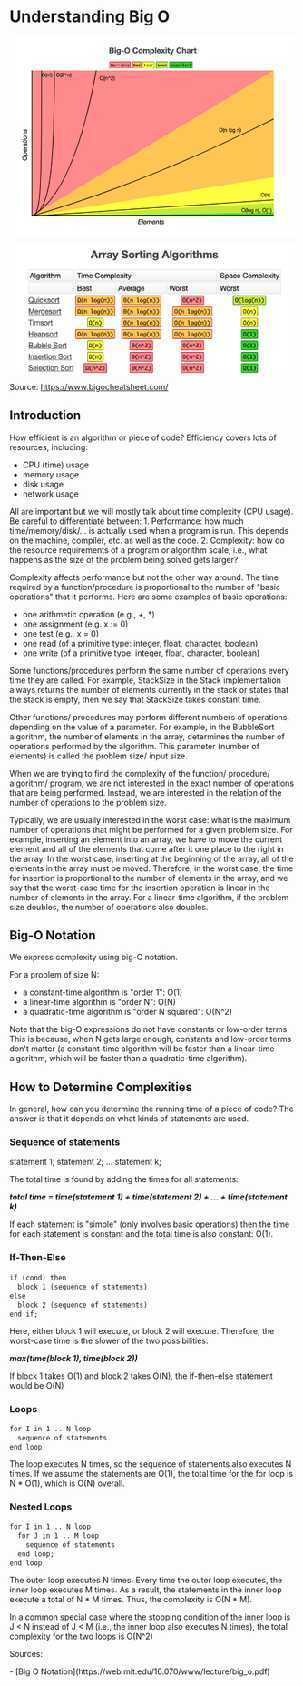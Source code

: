 # Understanding Big O

<p align="center">
<img src="https://github.com/shakespete/algorithms/blob/dev/img/big_o.png" align="center" >
</p>
<p align="center">
<img src="https://github.com/shakespete/algorithms/blob/dev/img/algo_complexity.png" width="800px" height="auto" align="center" >
</p>

Source: https://www.bigocheatsheet.com/
<br />

## Introduction
How efficient is an algorithm or piece of code? Efficiency covers lots of resources,
including:

- CPU (time) usage
- memory usage
- disk usage
- network usage

<p>
All are important but we will mostly talk about time complexity (CPU usage).
Be careful to differentiate between:
1. Performance: how much time/memory/disk/... is actually used when a program is
run. This depends on the machine, compiler, etc. as well as the code.
2. Complexity: how do the resource requirements of a program or algorithm scale,
i.e., what happens as the size of the problem being solved gets larger?
</p>

<p>
Complexity affects performance but not the other way around.
The time required by a function/procedure is proportional to the number of "basic
operations" that it performs. Here are some examples of basic operations:
</p>

- one arithmetic operation (e.g., +, *)
- one assignment (e.g. x := 0)
- one test (e.g., x = 0)
- one read (of a primitive type: integer, float, character, boolean)
- one write (of a primitive type: integer, float, character, boolean)

<p>
Some functions/procedures perform the same number of operations every time they are
called. For example, StackSize in the Stack implementation always returns the number of
elements currently in the stack or states that the stack is empty, then we say that
StackSize takes constant time.
</p>

<p>
Other functions/ procedures may perform different numbers of operations, depending on
the value of a parameter. For example, in the BubbleSort algorithm, the number of
elements in the array, determines the number of operations performed by the algorithm.
This parameter (number of elements) is called the problem size/ input size.
</p>

<p>
When we are trying to find the complexity of the function/ procedure/ algorithm/
program, we are not interested in the exact number of operations that are being
performed. Instead, we are interested in the relation of the number of operations to the
problem size.
</p>

<p>
Typically, we are usually interested in the worst case: what is the maximum number of
operations that might be performed for a given problem size. For example, inserting an
element into an array, we have to move the current element and all of the elements that
come after it one place to the right in the array. In the worst case, inserting at the
beginning of the array, all of the elements in the array must be moved. Therefore, in the
worst case, the time for insertion is proportional to the number of elements in the array,
and we say that the worst-case time for the insertion operation is linear in the number of
elements in the array. For a linear-time algorithm, if the problem size doubles, the
number of operations also doubles.
</p>

## Big-O Notation

We express complexity using big-O notation.

For a problem of size N:
- a constant-time algorithm is "order 1": O(1)
- a linear-time algorithm is "order N": O(N)
- a quadratic-time algorithm is "order N squared": O(N^2)

<p>
Note that the big-O expressions do not have constants or low-order terms. This is
because, when N gets large enough, constants and low-order terms don't matter (a
constant-time algorithm will be faster than a linear-time algorithm, which will be faster
than a quadratic-time algorithm).
</p>

## How to Determine Complexities

<p>
In general, how can you determine the running time of a piece of code? The answer is
that it depends on what kinds of statements are used.
</p>

### Sequence of statements

statement 1;
statement 2;
...
statement k;
<p>
The total time is found by adding the times for all statements:
</p>

**_total time = time(statement 1) + time(statement 2) + ... + time(statement k)_**

<p>
If each statement is "simple" (only involves basic operations) then the time for each
statement is constant and the total time is also constant: O(1).
</p>

### If-Then-Else
```
if (cond) then
  block 1 (sequence of statements)
else
  block 2 (sequence of statements)
end if;
```
<p>
Here, either block 1 will execute, or block 2 will execute. Therefore, the worst-case time
is the slower of the two possibilities:
</p>

**_max(time(block 1), time(block 2))_**

<p>If block 1 takes O(1) and block 2 takes O(N), the if-then-else statement would be O(N)</p>

### Loops

```
for I in 1 .. N loop
  sequence of statements
end loop;
```

<p>
The loop executes N times, so the sequence of statements also executes N times. If we
assume the statements are O(1), the total time for the for loop is N * O(1), which is O(N)
overall.
</p>

### Nested Loops

```
for I in 1 .. N loop
  for J in 1 .. M loop
    sequence of statements
  end loop;
end loop;
```
<p>
The outer loop executes N times. Every time the outer loop executes, the inner loop
executes M times. As a result, the statements in the inner loop execute a total of N * M
times. Thus, the complexity is O(N * M).
</p>
<p>
In a common special case where the stopping condition of the inner loop is J < N instead
of J < M (i.e., the inner loop also executes N times), the total complexity for the two loops
is O(N^2)
</p>


<p>
Sources:
</p>
- [Big O Notation](https://web.mit.edu/16.070/www/lecture/big_o.pdf)
